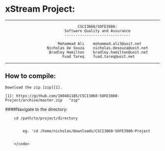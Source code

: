 xStream Project: 
===============
---

                                     CSCI3060/SOFE3980: 
                               Software Quality and Assurance
                               ------------------------------

                            Mohammad Ali    mohammad.ali3@uoit.net
                       Nicholas De Souza    nicholas.desouza@uoit.net
                        Bradley Hamilton    bradley.hamilton@uoit.net
                              Fuad Tareq    fuad.tareq@uoit.net


---

How to compile:
---------------

    Download the zip [zip][1].

    [1]: https://github.com/100481185/CSCI3060-SOFE3980-Project/archive/master.zip   "zip"
    
    
####Navigate to the directory:
        
        cd /path/to/project/directory
        

            eg. 'cd /home/nicholas/Downloads/CSCI3060-SOFE3980-Project


        </code>
</pre>
